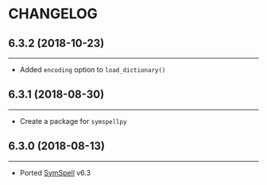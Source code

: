 CHANGELOG <br>
==============

## 6.3.2 (2018-10-23)
---------------------
- Added `encoding` option to `load_dictionary()`

## 6.3.1 (2018-08-30)
---------------------
- Create a package for `symspellpy`

## 6.3.0 (2018-08-13)
---------------------
- Ported [SymSpell](https://github.com/wolfgarbe/SymSpell) v6.3